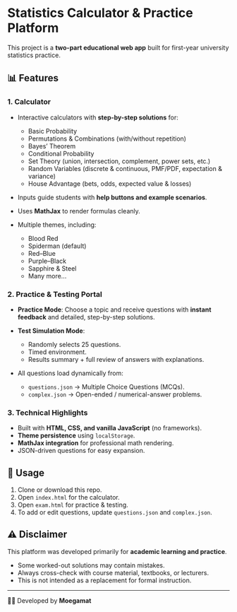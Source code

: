 # Statistics Calculator & Practice Platform  

This project is a **two-part educational web app** built for first-year university statistics practice.  

## 📊 Features  

### 1. Calculator 
- Interactive calculators with **step-by-step solutions** for:
  - Basic Probability  
  - Permutations & Combinations (with/without repetition)  
  - Bayes’ Theorem  
  - Conditional Probability  
  - Set Theory (union, intersection, complement, power sets, etc.)  
  - Random Variables (discrete & continuous, PMF/PDF, expectation & variance)  
  - House Advantage (bets, odds, expected value & losses)  

- Inputs guide students with **help buttons and example scenarios**.  
- Uses **MathJax** to render formulas cleanly.  
- Multiple themes, including:
  - Blood Red  
  - Spiderman (default)  
  - Red–Blue  
  - Purple–Black  
  - Sapphire & Steel  
  - Many more...  

### 2. Practice & Testing Portal  
- **Practice Mode**: Choose a topic and receive questions with **instant feedback** and detailed, step-by-step solutions.  
- **Test Simulation Mode**:  
  - Randomly selects 25 questions.  
  - Timed environment.  
  - Results summary + full review of answers with explanations.  

- All questions load dynamically from:
  - `questions.json` → Multiple Choice Questions (MCQs).  
  - `complex.json` → Open-ended / numerical-answer problems.  

### 3. Technical Highlights  
- Built with **HTML, CSS, and vanilla JavaScript** (no frameworks).  
- **Theme persistence** using `localStorage`.  
- **MathJax integration** for professional math rendering.  
- JSON-driven questions for easy expansion.  

## 🚀 Usage  
1. Clone or download this repo.  
2. Open `index.html` for the calculator.  
3. Open `exam.html` for practice & testing.  
4. To add or edit questions, update `questions.json` and `complex.json`.  

## ⚠️ Disclaimer  
This platform was developed primarily for **academic learning and practice**.  
- Some worked-out solutions may contain mistakes.  
- Always cross-check with course material, textbooks, or lecturers.  
- This is not intended as a replacement for formal instruction.  

---

👨‍💻 Developed by **Moegamat**  

